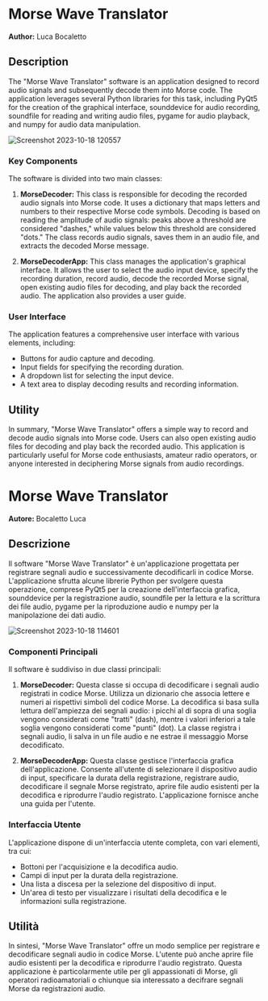 # Morse Wave Translator

**Author:** Luca Bocaletto

## Description

The "Morse Wave Translator" software is an application designed to record audio signals and subsequently decode them into Morse code. The application leverages several Python libraries for this task, including PyQt5 for the creation of the graphical interface, sounddevice for audio recording, soundfile for reading and writing audio files, pygame for audio playback, and numpy for audio data manipulation.

![Screenshot 2023-10-18 120557](https://github.com/elektronoide/MorseWaveTranslator/assets/134635227/4657fda1-dba0-495e-9687-651f173317ff)

### Key Components

The software is divided into two main classes:

1. **MorseDecoder:** This class is responsible for decoding the recorded audio signals into Morse code. It uses a dictionary that maps letters and numbers to their respective Morse code symbols. Decoding is based on reading the amplitude of audio signals: peaks above a threshold are considered "dashes," while values below this threshold are considered "dots." The class records audio signals, saves them in an audio file, and extracts the decoded Morse message.

2. **MorseDecoderApp:** This class manages the application's graphical interface. It allows the user to select the audio input device, specify the recording duration, record audio, decode the recorded Morse signal, open existing audio files for decoding, and play back the recorded audio. The application also provides a user guide.

### User Interface

The application features a comprehensive user interface with various elements, including:

- Buttons for audio capture and decoding.
- Input fields for specifying the recording duration.
- A dropdown list for selecting the input device.
- A text area to display decoding results and recording information.

## Utility

In summary, "Morse Wave Translator" offers a simple way to record and decode audio signals into Morse code. Users can also open existing audio files for decoding and play back the recorded audio. This application is particularly useful for Morse code enthusiasts, amateur radio operators, or anyone interested in deciphering Morse signals from audio recordings.

# Morse Wave Translator

**Autore:** Bocaletto Luca

## Descrizione

Il software "Morse Wave Translator" è un'applicazione progettata per registrare segnali audio e successivamente decodificarli in codice Morse. L'applicazione sfrutta alcune librerie Python per svolgere questa operazione, comprese PyQt5 per la creazione dell'interfaccia grafica, sounddevice per la registrazione audio, soundfile per la lettura e la scrittura dei file audio, pygame per la riproduzione audio e numpy per la manipolazione dei dati audio.

![Screenshot 2023-10-18 114601](https://github.com/elektronoide/MorseWaveTranslator/assets/134635227/9997c047-fda4-407c-af72-fda902e01197)

### Componenti Principali

Il software è suddiviso in due classi principali:

1. **MorseDecoder:** Questa classe si occupa di decodificare i segnali audio registrati in codice Morse. Utilizza un dizionario che associa lettere e numeri ai rispettivi simboli del codice Morse. La decodifica si basa sulla lettura dell'ampiezza dei segnali audio: i picchi al di sopra di una soglia vengono considerati come "tratti" (dash), mentre i valori inferiori a tale soglia vengono considerati come "punti" (dot). La classe registra i segnali audio, li salva in un file audio e ne estrae il messaggio Morse decodificato.

2. **MorseDecoderApp:** Questa classe gestisce l'interfaccia grafica dell'applicazione. Consente all'utente di selezionare il dispositivo audio di input, specificare la durata della registrazione, registrare audio, decodificare il segnale Morse registrato, aprire file audio esistenti per la decodifica e riprodurre l'audio registrato. L'applicazione fornisce anche una guida per l'utente.

### Interfaccia Utente

L'applicazione dispone di un'interfaccia utente completa, con vari elementi, tra cui:

- Bottoni per l'acquisizione e la decodifica audio.
- Campi di input per la durata della registrazione.
- Una lista a discesa per la selezione del dispositivo di input.
- Un'area di testo per visualizzare i risultati della decodifica e le informazioni sulla registrazione.

## Utilità

In sintesi, "Morse Wave Translator" offre un modo semplice per registrare e decodificare segnali audio in codice Morse. L'utente può anche aprire file audio esistenti per la decodifica e riprodurre l'audio registrato. Questa applicazione è particolarmente utile per gli appassionati di Morse, gli operatori radioamatoriali o chiunque sia interessato a decifrare segnali Morse da registrazioni audio.
